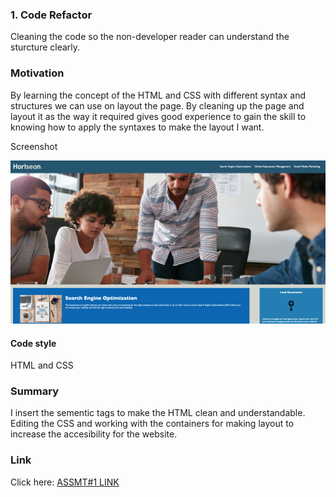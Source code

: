 ### 1. Code Refactor

Cleaning the code so the non-developer reader can understand the sturcture clearly. 


### Motivation

By learning the concept of the HTML and CSS with different syntax and structures we can use on layout the page. By cleaning up the page and layout it as the way it required gives good experience to gain the skill to knowing how to apply the syntaxes to make the layout I want. 


Screenshot

![Screenshot of HW website](/assets/images/website.png)

#### Code style

HTML and CSS


### Summary

I insert the sementic tags to make the HTML clean and understandable. 
Editing the CSS and working with the containers for making layout to increase the accesibility for the website.


### Link

Click here: [ASSMT#1 LINK](https://anniechen9025.github.io/HW-01/) 

